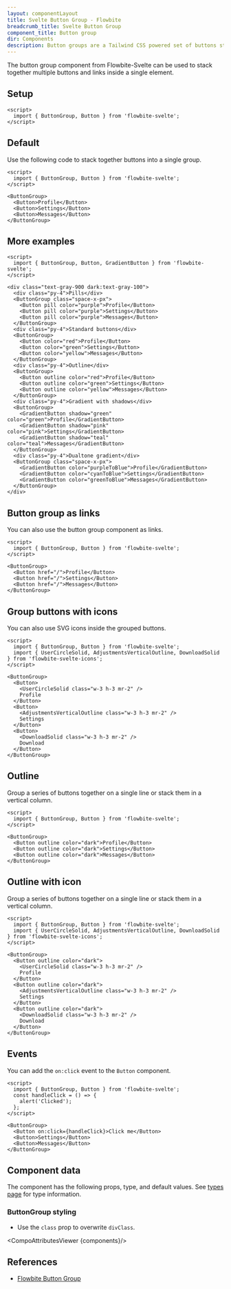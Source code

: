 ```yaml
---
layout: componentLayout
title: Svelte Button Group - Flowbite
breadcrumb_title: Svelte Button Group
component_title: Button group
dir: Components
description: Button groups are a Tailwind CSS powered set of buttons sticked together in a horizontal line
---
```


<script>
  import { TableProp, TableDefaultRow, CompoAttributesViewer, DocBadgeList } from '../../utils'
  import { Badge, P, A } from '$lib'
  const components = 'ButtonGroup'
</script>

The button group component from Flowbite-Svelte can be used to stack together multiple buttons and links inside a single element.

## Setup

```svelte example hideOutput
<script>
  import { ButtonGroup, Button } from 'flowbite-svelte';
</script>
```

## Default

Use the following code to stack together buttons into a single group.

```svelte example class="flex justify-center" hideScript
<script>
  import { ButtonGroup, Button } from 'flowbite-svelte';
</script>

<ButtonGroup>
  <Button>Profile</Button>
  <Button>Settings</Button>
  <Button>Messages</Button>
</ButtonGroup>
```

## More examples

```svelte example class="flex flex-col flex-wrap gap-4"
<script>
  import { ButtonGroup, Button, GradientButton } from 'flowbite-svelte';
</script>

<div class="text-gray-900 dark:text-gray-100">
  <div class="py-4">Pills</div>
  <ButtonGroup class="space-x-px">
    <Button pill color="purple">Profile</Button>
    <Button pill color="purple">Settings</Button>
    <Button pill color="purple">Messages</Button>
  </ButtonGroup>
  <div class="py-4">Standard buttons</div>
  <ButtonGroup>
    <Button color="red">Profile</Button>
    <Button color="green">Settings</Button>
    <Button color="yellow">Messages</Button>
  </ButtonGroup>
  <div class="py-4">Outline</div>
  <ButtonGroup>
    <Button outline color="red">Profile</Button>
    <Button outline color="green">Settings</Button>
    <Button outline color="yellow">Messages</Button>
  </ButtonGroup>
  <div class="py-4">Gradient with shadows</div>
  <ButtonGroup>
    <GradientButton shadow="green" color="green">Profile</GradientButton>
    <GradientButton shadow="pink" color="pink">Settings</GradientButton>
    <GradientButton shadow="teal" color="teal">Messages</GradientButton>
  </ButtonGroup>
  <div class="py-4">Dualtone gradient</div>
  <ButtonGroup class="space-x-px">
    <GradientButton color="purpleToBlue">Profile</GradientButton>
    <GradientButton color="cyanToBlue">Settings</GradientButton>
    <GradientButton color="greenToBlue">Messages</GradientButton>
  </ButtonGroup>
</div>
```

## Button group as links

You can also use the button group component as links.

```svelte example class="flex justify-center" hideScript
<script>
  import { ButtonGroup, Button } from 'flowbite-svelte';
</script>

<ButtonGroup>
  <Button href="/">Profile</Button>
  <Button href="/">Settings</Button>
  <Button href="/">Messages</Button>
</ButtonGroup>
```

## Group buttons with icons

You can also use SVG icons inside the grouped buttons.

```svelte example class="flex justify-center"
<script>
  import { ButtonGroup, Button } from 'flowbite-svelte';
  import { UserCircleSolid, AdjustmentsVerticalOutline, DownloadSolid } from 'flowbite-svelte-icons';
</script>

<ButtonGroup>
  <Button>
    <UserCircleSolid class="w-3 h-3 mr-2" />
    Profile
  </Button>
  <Button>
    <AdjustmentsVerticalOutline class="w-3 h-3 mr-2" />
    Settings
  </Button>
  <Button>
    <DownloadSolid class="w-3 h-3 mr-2" />
    Download
  </Button>
</ButtonGroup>
```

## Outline

Group a series of buttons together on a single line or stack them in a vertical column.

```svelte example class="flex justify-center" hideScript
<script>
  import { ButtonGroup, Button } from 'flowbite-svelte';
</script>

<ButtonGroup>
  <Button outline color="dark">Profile</Button>
  <Button outline color="dark">Settings</Button>
  <Button outline color="dark">Messages</Button>
</ButtonGroup>
```

## Outline with icon

Group a series of buttons together on a single line or stack them in a vertical column.

```svelte example class="flex justify-center"
<script>
  import { ButtonGroup, Button } from 'flowbite-svelte';
  import { UserCircleSolid, AdjustmentsVerticalOutline, DownloadSolid } from 'flowbite-svelte-icons';
</script>

<ButtonGroup>
  <Button outline color="dark">
    <UserCircleSolid class="w-3 h-3 mr-2" />
    Profile
  </Button>
  <Button outline color="dark">
    <AdjustmentsVerticalOutline class="w-3 h-3 mr-2" />
    Settings
  </Button>
  <Button outline color="dark">
    <DownloadSolid class="w-3 h-3 mr-2" />
    Download
  </Button>
</ButtonGroup>
```

## Events

You can add the `on:click` event to the `Button` component.

```svelte example class="flex justify-center"
<script>
  import { ButtonGroup, Button } from 'flowbite-svelte';
  const handleClick = () => {
    alert('Clicked');
  };
</script>

<ButtonGroup>
  <Button on:click={handleClick}>Click me</Button>
  <Button>Settings</Button>
  <Button>Messages</Button>
</ButtonGroup>
```

## Component data

The component has the following props, type, and default values. See [types page](/docs/pages/typescript) for type information.

### ButtonGroup styling

- Use the `class` prop to overwrite `divClass`.

<CompoAttributesViewer {components}/>

## References

- [Flowbite Button Group](https://flowbite.com/docs/components/button-group/)
